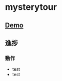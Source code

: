 # mysterytour

## <a href="https://mysterytour.netlify.com/" target="_blank">Demo</a>

## 進捗
### 動作
- test
- test
